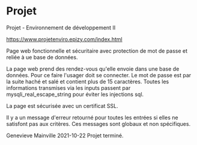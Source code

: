 # Projet
Projet - Environnement de développement II

https://www.projetenviro.epizy.com/index.html

Page web fonctionnelle et sécuritaire avec protection de mot de passe et reliée à ue base de données.

La page web prend des rendez-vous qu'elle envoie dans une base de données. Pour ce faire l'usager doit se connecter. Le mot de passe est par la suite haché et salé et contient plus de 15 caractères. Toutes les informations transmises via les inputs passent par mysqli_real_escape_string pour éviter les injections sql.

La page est sécurisée avec un certificat SSL.

Il y a un message d'erreur retourné pour toutes les entrées si elles ne satisfont pas aux critères. Ces messages sont globaux et non spécifiques.


Genevieve Mainville 2021-10-22
Projet terminé.
